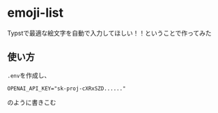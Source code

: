 # emoji-list

Typstで最適な絵文字を自動で入力してほしい！！ということで作ってみた

## 使い方

`.env`を作成し、

```
OPENAI_API_KEY="sk-proj-cXRxSZD......"
```

のように書きこむ